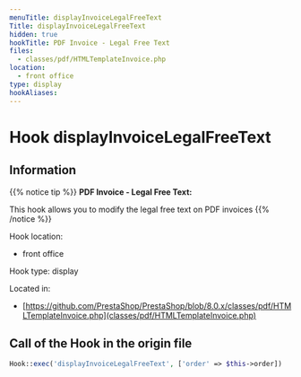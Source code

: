 ```yaml
---
menuTitle: displayInvoiceLegalFreeText
Title: displayInvoiceLegalFreeText
hidden: true
hookTitle: PDF Invoice - Legal Free Text
files:
  - classes/pdf/HTMLTemplateInvoice.php
location:
  - front office
type: display
hookAliases:
---
```


# Hook displayInvoiceLegalFreeText

## Information

{{% notice tip %}}
**PDF Invoice - Legal Free Text:** 

This hook allows you to modify the legal free text on PDF invoices
{{% /notice %}}

Hook location:
  - front office

Hook type: display

Located in: 
  - [https://github.com/PrestaShop/PrestaShop/blob/8.0.x/classes/pdf/HTMLTemplateInvoice.php](classes/pdf/HTMLTemplateInvoice.php)

## Call of the Hook in the origin file

```php
Hook::exec('displayInvoiceLegalFreeText', ['order' => $this->order])
```